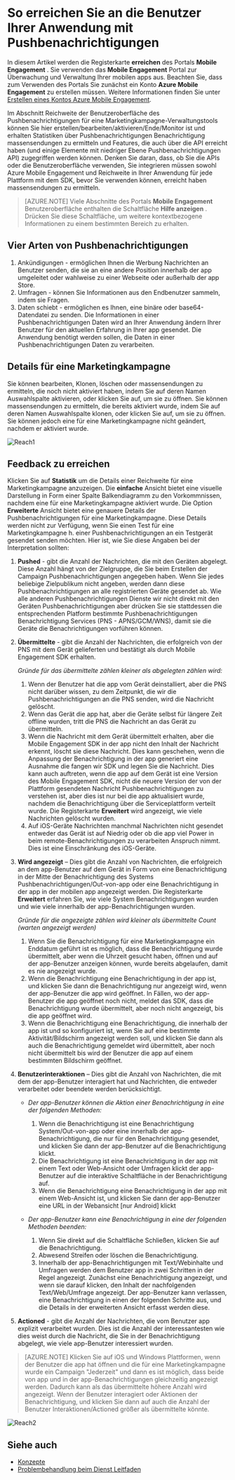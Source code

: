 <properties 
   pageTitle="Azure mobilen Engagement Benutzeroberfläche - Reichweite" 
   description="Informationen Sie zum Erreichen an die Benutzer Ihrer Anwendung mit Azure Mobile Engagement mit Pushbenachrichtigungen" 
   services="mobile-engagement" 
   documentationCenter="" 
   authors="piyushjo" 
   manager="dwrede" 
   editor=""/>

<tags
   ms.service="mobile-engagement"
   ms.devlang="na"
   ms.topic="article"
   ms.tgt_pltfrm="mobile-multiple"
   ms.workload="mobile" 
   ms.date="08/19/2016"
   ms.author="piyushjo"/>


# <a name="how-to-reach-out-to-the-users-of-your-application-with-push-notifications"></a>So erreichen Sie an die Benutzer Ihrer Anwendung mit Pushbenachrichtigungen

In diesem Artikel werden die Registerkarte **erreichen** des Portals **Mobile Engagement** . Sie verwenden das **Mobile Engagement** Portal zur Überwachung und Verwaltung Ihrer mobilen apps aus. Beachten Sie, dass zum Verwenden des Portals Sie zunächst ein Konto **Azure Mobile Engagement** zu erstellen müssen. Weitere Informationen finden Sie unter [Erstellen eines Kontos Azure Mobile Engagement](mobile-engagement-create.md).

Im Abschnitt Reichweite der Benutzeroberfläche des Pushbenachrichtigungen für eine Marketingkampagne-Verwaltungstools können Sie hier erstellen/bearbeiten/aktivieren/Ende/Monitor ist und erhalten Statistiken über Pushbenachrichtigungen Benachrichtigung massensendungen zu ermitteln und Features, die auch über die API erreicht haben (und einige Elemente mit niedriger Ebene Pushbenachrichtigungen API) zugegriffen werden können. Denken Sie daran, dass, ob Sie die APIs oder die Benutzeroberfläche verwenden, Sie integrieren müssen sowohl Azure Mobile Engagement und Reichweite in Ihrer Anwendung für jede Plattform mit dem SDK, bevor Sie verwenden können, erreicht haben massensendungen zu ermitteln.

>[AZURE.NOTE] Viele Abschnitte des Portals **Mobile Engagement** Benutzeroberfläche enthalten die Schaltfläche **Hilfe anzeigen** . Drücken Sie diese Schaltfläche, um weitere kontextbezogene Informationen zu einem bestimmten Bereich zu erhalten.

## <a name="four-types-of-push-notifications"></a>Vier Arten von Pushbenachrichtigungen
1.    Ankündigungen - ermöglichen Ihnen die Werbung Nachrichten an Benutzer senden, die sie an eine andere Position innerhalb der app umgeleitet oder wahlweise zu einer Webseite oder außerhalb der app Store. 
2.    Umfragen - können Sie Informationen aus den Endbenutzer sammeln, indem sie Fragen.
3.    Daten schiebt - ermöglichen es Ihnen, eine binäre oder base64-Datendatei zu senden. Die Informationen in einer Pushbenachrichtigungen Daten wird an Ihrer Anwendung ändern Ihrer Benutzer für den aktuellen Erfahrung in Ihrer app gesendet. Die Anwendung benötigt werden sollen, die Daten in einer Pushbenachrichtigungen Daten zu verarbeiten.

## <a name="campaign-details"></a>Details für eine Marketingkampagne

Sie können bearbeiten, Klonen, löschen oder massensendungen zu ermitteln, die noch nicht aktiviert haben, indem Sie auf deren Namen Auswahlspalte aktivieren, oder klicken Sie auf, um sie zu öffnen. Sie können massensendungen zu ermitteln, die bereits aktiviert wurde, indem Sie auf deren Namen Auswahlspalte klonen, oder klicken Sie auf, um sie zu öffnen. Sie können jedoch eine für eine Marketingkampagne nicht geändert, nachdem er aktiviert wurde.
 
![Reach1][18]

## <a name="reach-feedback"></a>Feedback zu erreichen

Klicken Sie auf **Statistik** um die Details einer Reichweite für eine Marketingkampagne anzuzeigen. Die **einfache** Ansicht bietet eine visuelle Darstellung in Form einer Spalte Balkendiagramm zu den Vorkommnissen, nachdem eine für eine Marketingkampagne aktiviert wurde. Die Option **Erweiterte** Ansicht bietet eine genauere Details der Pushbenachrichtigungen für eine Marketingkampagne. Diese Details werden nicht zur Verfügung, wenn Sie einen Test für eine Marketingkampagne h. einer Pushbenachrichtigungen an ein Testgerät gesendet senden möchten. Hier ist, wie Sie diese Angaben bei der Interpretation sollten:

1. **Pushed** - gibt die Anzahl der Nachrichten, die mit den Geräten abgelegt. Diese Anzahl hängt von der Zielgruppe, die Sie beim Erstellen der Campaign Pushbenachrichtigungen angegeben haben. Wenn Sie jedes beliebige Zielpublikum nicht angeben, werden dann diese Pushbenachrichtigungen an alle registrierten Geräte gesendet ab. Wie alle anderen Pushbenachrichtigungen Dienste wir nicht direkt mit den Geräten Pushbenachrichtigungen aber drücken Sie sie stattdessen die entsprechenden Platform bestimmte Pushbenachrichtigungen Benachrichtigung Services (PNS - APNS/GCM/WNS), damit sie die Geräte die Benachrichtigungen vorführen können. 

2.  **Übermittelte** - gibt die Anzahl der Nachrichten, die erfolgreich von der PNS mit dem Gerät gelieferten und bestätigt als durch Mobile Engagement SDK erhalten. 
        
    *Gründe für das übermittelte zählen kleiner als abgelegten zählen wird:*
    
    1. Wenn der Benutzer hat die app vom Gerät deinstalliert, aber die PNS nicht darüber wissen, zu dem Zeitpunkt, die wir die Pushbenachrichtigungen an die PNS senden, wird die Nachricht gelöscht.
    2. Wenn das Gerät die app hat, aber die Geräte selbst für längere Zeit offline wurden, tritt die PNS die Nachricht an das Gerät zu übermitteln. 
    3. Wenn die Nachricht mit dem Gerät übermittelt erhalten, aber die Mobile Engagement SDK in der app nicht den Inhalt der Nachricht erkennt, löscht sie diese Nachricht. Dies kann geschehen, wenn die Anpassung der Benachrichtigung in der app generiert eine Ausnahme die fangen wir SDK und legen Sie die Nachricht. Dies kann auch auftreten, wenn die app auf dem Gerät ist eine Version des Mobile Engagement SDK, nicht die neuere Version der von der Plattform gesendeten Nachricht Pushbenachrichtigungen zu verstehen ist, aber dies ist nur bei die app aktualisiert wurde, nachdem die Benachrichtigung über die Serviceplattform verteilt wurde. Die Registerkarte **Erweitert** wird angezeigt, wie viele Nachrichten gelöscht wurden. 
    4. Auf iOS-Geräte Nachrichten manchmal Nachrichten nicht gesendet entweder das Gerät ist auf Niedrig oder ob die app viel Power in beim remote-Benachrichtigungen zu verarbeiten Anspruch nimmt. Dies ist eine Einschränkung des iOS-Geräte.   

3.  **Wird angezeigt** – Dies gibt die Anzahl von Nachrichten, die erfolgreich an dem app-Benutzer auf dem Gerät in Form von eine Benachrichtigung in der Mitte der Benachrichtigung des Systems Pushbenachrichtigungen/Out-von-app oder eine Benachrichtigung in der app in der mobilen app angezeigt werden.  Die Registerkarte **Erweitert** erfahren Sie, wie viele System Benachrichtigungen wurden und wie viele innerhalb der app-Benachrichtigungen wurden. 
    
    *Gründe für die angezeigte zählen wird kleiner als übermittelte Count (warten angezeigt werden)*
    
    1. Wenn Sie die Benachrichtigung für eine Marketingkampagne ein Enddatum geführt ist es möglich, dass die Benachrichtigung wurde übermittelt, aber wenn die Uhrzeit gesucht haben, öffnen und auf der app-Benutzer anzeigen können, wurde bereits abgelaufen, damit es nie angezeigt wurde.   
    2. Wenn die Benachrichtigung eine Benachrichtigung in der app ist, und klicken Sie dann die Benachrichtigung nur angezeigt wird, wenn der app-Benutzer die app wird geöffnet. In Fällen, wo der app-Benutzer die app geöffnet noch nicht, meldet das SDK, dass die Benachrichtigung wurde übermittelt, aber noch nicht angezeigt, bis die app geöffnet wird. 
    2. Wenn die Benachrichtigung eine Benachrichtigung, die innerhalb der app ist und so konfiguriert ist, wenn Sie auf eine bestimmte Aktivität/Bildschirm angezeigt werden soll, und klicken Sie dann als auch die Benachrichtigung gemeldet wird übermittelt, aber noch nicht übermittelt bis wird der Benutzer die app auf einem bestimmten Bildschirm geöffnet. 
    
4.  **Benutzerinteraktionen** – Dies gibt die Anzahl von Nachrichten, die mit dem der app-Benutzer interagiert hat und Nachrichten, die entweder verarbeitet oder beendete werden berücksichtigt. 

    - *Der app-Benutzer können die Aktion einer Benachrichtigung in eine der folgenden Methoden:*
            
        1. Wenn die Benachrichtigung ist eine Benachrichtigung System/Out-von-app oder eine innerhalb der app-Benachrichtigung, die nur für den Benachrichtigung gesendet, und klicken Sie dann der app-Benutzer auf die Benachrichtigung klickt.
        2. Die Benachrichtigung ist eine Benachrichtigung in der app mit einem Text oder Web-Ansicht oder Umfragen klickt der app-Benutzer auf die interaktive Schaltfläche in der Benachrichtigung auf.
        3. Wenn die Benachrichtigung eine Benachrichtigung in der app mit einem Web-Ansicht ist, und klicken Sie dann der app-Benutzer eine URL in der Webansicht [nur Android] klickt
    
    - *Der app-Benutzer kann eine Benachrichtigung in eine der folgenden Methoden beenden:*
    
        1. Wenn Sie direkt auf die Schaltfläche Schließen, klicken Sie auf die Benachrichtigung. 
        2. Abwesend Streifen oder löschen die Benachrichtigung. 
        3. Innerhalb der app-Benachrichtigungen mit Text/Webinhalte und Umfragen werden dem Benutzer app in zwei Schritten in der Regel angezeigt. Zunächst eine Benachrichtigung angezeigt, und wenn sie darauf klicken, den Inhalt der nachfolgenden Text/Web/Umfrage angezeigt. Der app-Benutzer kann verlassen, eine Benachrichtigung in einen der folgenden Schritte aus, und die Details in der erweiterten Ansicht erfasst werden diese. 

5.  **Actioned** - gibt die Anzahl der Nachrichten, die vom Benutzer app explizit verarbeitet wurden. Dies ist die Anzahl der interessantesten wie dies weist durch die Nachricht, die Sie in der Benachrichtigung abgelegt, wie viele app-Benutzer interessiert wurden. 
 
> [AZURE.NOTE] Klicken Sie auf iOS und Windows Plattformen, wenn der Benutzer die app hat öffnen und die für eine Marketingkampagne wurde ein Campaign "Jederzeit" und dann es ist möglich, dass beide von app und in der app-Benachrichtigungen gleichzeitig angezeigt werden. Dadurch kann als das übermittelte höhere Anzahl wird angezeigt. Wenn der Benutzer interagiert oder Aktionen der Benachrichtigung, und klicken Sie dann auf auch die Anzahl der Benutzer Interaktionen/Actioned größer als übermittelte könnte. 


![Reach2][19]

## <a name="see-also"></a>Siehe auch

- [Konzepte][Link 6]
- [Problembehandlung beim Dienst Leitfaden][Link 24]

<!--Image references-->
[1]: ./media/mobile-engagement-user-interface-navigation/navigation1.png
[2]: ./media/mobile-engagement-user-interface-home/home1.png
[3]: ./media/mobile-engagement-user-interface-home/home2.png
[4]: ./media/mobile-engagement-user-interface-home/home3.png
[5]: ./media/mobile-engagement-user-interface-home/home4.png
[6]: ./media/mobile-engagement-user-interface-home/home5.png
[7]: ./media/mobile-engagement-user-interface-my-account/myaccount1.png
[8]: ./media/mobile-engagement-user-interface-my-account/myaccount2.png
[9]: ./media/mobile-engagement-user-interface-my-account/myaccount3.png
[10]: ./media/mobile-engagement-user-interface-analytics/analytics1.png
[11]: ./media/mobile-engagement-user-interface-analytics/analytics2.png
[12]: ./media/mobile-engagement-user-interface-analytics/analytics3.png
[13]: ./media/mobile-engagement-user-interface-analytics/analytics4.png
[14]: ./media/mobile-engagement-user-interface-monitor/monitor1.png
[15]: ./media/mobile-engagement-user-interface-monitor/monitor2.png
[16]: ./media/mobile-engagement-user-interface-monitor/monitor3.png
[17]: ./media/mobile-engagement-user-interface-monitor/monitor4.png
[18]: ./media/mobile-engagement-user-interface-reach/reach1.png
[19]: ./media/mobile-engagement-user-interface-reach/reach2.png
[20]: ./media/mobile-engagement-user-interface-reach-campaign/Reach-Campaign1.png
[21]: ./media/mobile-engagement-user-interface-reach-campaign/Reach-Campaign2.png
[22]: ./media/mobile-engagement-user-interface-reach-campaign/Reach-Campaign3.png
[23]: ./media/mobile-engagement-user-interface-reach-campaign/Reach-Campaign4.png
[24]: ./media/mobile-engagement-user-interface-reach-campaign/Reach-Campaign5.png
[25]: ./media/mobile-engagement-user-interface-reach-campaign/Reach-Campaign6.png
[26]: ./media/mobile-engagement-user-interface-reach-campaign/Reach-Campaign7.png
[27]: ./media/mobile-engagement-user-interface-reach-campaign/Reach-Campaign8.png
[28]: ./media/mobile-engagement-user-interface-reach-campaign/Reach-Campaign9.png
[29]: ./media/mobile-engagement-user-interface-reach-criterion/Reach-Criterion1.png
[30]: ./media/mobile-engagement-user-interface-reach-content/Reach-Content1.png
[31]: ./media/mobile-engagement-user-interface-reach-content/Reach-Content2.png
[32]: ./media/mobile-engagement-user-interface-reach-content/Reach-Content3.png
[33]: ./media/mobile-engagement-user-interface-reach-content/Reach-Content4.png
[34]: ./media/mobile-engagement-user-interface-dashboard/dashboard1.png
[35]: ./media/mobile-engagement-user-interface-segments/segments1.png
[36]: ./media/mobile-engagement-user-interface-segments/segments2.png
[37]: ./media/mobile-engagement-user-interface-segments/segments3.png
[38]: ./media/mobile-engagement-user-interface-segments/segments4.png
[39]: ./media/mobile-engagement-user-interface-segments/segments5.png
[40]: ./media/mobile-engagement-user-interface-segments/segments6.png
[41]: ./media/mobile-engagement-user-interface-segments/segments7.png
[42]: ./media/mobile-engagement-user-interface-segments/segments8.png
[43]: ./media/mobile-engagement-user-interface-segments/segments9.png
[44]: ./media/mobile-engagement-user-interface-segments/segments10.png
[45]: ./media/mobile-engagement-user-interface-segments/segments11.png
[46]: ./media/mobile-engagement-user-interface-settings/settings1.png
[47]: ./media/mobile-engagement-user-interface-settings/settings2.png
[48]: ./media/mobile-engagement-user-interface-settings/settings3.png
[49]: ./media/mobile-engagement-user-interface-settings/settings4.png
[50]: ./media/mobile-engagement-user-interface-settings/settings5.png
[51]: ./media/mobile-engagement-user-interface-settings/settings6.png
[52]: ./media/mobile-engagement-user-interface-settings/settings7.png
[53]: ./media/mobile-engagement-user-interface-settings/settings8.png
[54]: ./media/mobile-engagement-user-interface-settings/settings9.png
[55]: ./media/mobile-engagement-user-interface-settings/settings10.png
[56]: ./media/mobile-engagement-user-interface-settings/settings11.png
[57]: ./media/mobile-engagement-user-interface-settings/settings12.png
[58]: ./media/mobile-engagement-user-interface-settings/settings13.png

<!--Link references-->
[Link 1]: mobile-engagement-user-interface.md
[Link 2]: mobile-engagement-troubleshooting-guide.md
[Link 3]: mobile-engagement-how-tos.md
[Link 4]: http://go.microsoft.com/fwlink/?LinkID=525553
[Link 5]: http://go.microsoft.com/fwlink/?LinkID=525554
[Link 6]: http://go.microsoft.com/fwlink/?LinkId=525555
[Link 7]: https://account.windowsazure.com/PreviewFeatures
[Link 8]: https://social.msdn.microsoft.com/Forums/azure/home?forum=azuremobileengagement
[Link 9]: http://azure.microsoft.com/services/mobile-engagement/
[Link 10]: http://azure.microsoft.com/documentation/services/mobile-engagement/
[Link 11]: http://azure.microsoft.com/pricing/details/mobile-engagement/
[Link 12]: mobile-engagement-user-interface-navigation.md
[Link 13]: mobile-engagement-user-interface-home.md
[Link 14]: mobile-engagement-user-interface-my-account.md
[Link 15]: mobile-engagement-user-interface-analytics.md
[Link 16]: mobile-engagement-user-interface-monitor.md
[Link 17]: mobile-engagement-user-interface-reach.md
[Link 18]: mobile-engagement-user-interface-segments.md
[Link 19]: mobile-engagement-user-interface-dashboard.md
[Link 20]: mobile-engagement-user-interface-settings.md
[Link 21]: mobile-engagement-troubleshooting-guide-analytics.md
[Link 22]: mobile-engagement-troubleshooting-guide-apis.md
[Link 23]: mobile-engagement-troubleshooting-guide-push-reach.md
[Link 24]: mobile-engagement-troubleshooting-guide-service.md
[Link 25]: mobile-engagement-troubleshooting-guide-sdk.md
[Link 26]: mobile-engagement-troubleshooting-guide-sr-info.md
[Link 27]: mobile-engagement-user-interface-reach-campaign.md
[Link 28]: mobile-engagement-user-interface-reach-criterion.md
[Link 29]: mobile-engagement-user-interface-reach-content.md
 
